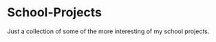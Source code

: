 School-Projects
===============
Just a collection of some of the more interesting of my school projects. 
